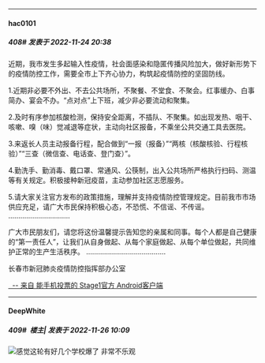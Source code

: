 

*****

####  hac0101  
##### 408#       发表于 2022-11-24 20:38

近期，我市发生多起输入性疫情，社会面感染和隐匿传播风险加大，做好新形势下的疫情防控工作，需要全市上下齐心协力，构筑起疫情防控的坚固防线。

1.近期非必要不外出、不去公共场所，不聚餐、不堂食、不聚会。红事缓办、白事简办、宴会不办。“点对点”上下班，减少非必要流动和聚集。

2.及时有序参加核酸检测，保持安全距离，不插队、不聚集。如出现发热、咽干、咳嗽、嗅（味）觉减退等症状，主动向社区报备，不乘坐公共交通工具去医院。

3.来返长人员主动报备行程，配合做到“一报（报备）”“两核（核酸核验、行程核验）”“三查（微信查、电话查、登门查）”。

4.勤洗手、勤消毒、戴口罩、常通风、公筷制，出入公共场所严格执行扫码、测温等有关规定。积极接种新冠疫苗，主动参加社区志愿服务。

5.请大家关注官方发布的政策措施，理解并支持疫情防控管理规定。目前我市市场供应充足，请广大市民保持积极心态，不恐慌、不信谣、不传谣。
...............................

广大市民朋友们，请您将这份温馨提示告知您的亲属和同事。每个人都是自己健康的“第一责任人”，让我们从自身做起、从每个家庭做起、从每个单位做起，共同维护正常的生产生活秩序。
........................................

长春市新冠肺炎疫情防控指挥部办公室

[  -- 来自 能手机投票的 Stage1官方 Android客户端](https://www.coolapk.com/apk/140634)



*****

####  DeepWhite  
##### 409#         楼主| 发表于 2022-11-26 10:09

<img src="https://static.saraba1st.com/image/smiley/face2017/009.gif" referrerpolicy="no-referrer">感觉这轮有好几个学校爆了 非常不乐观

